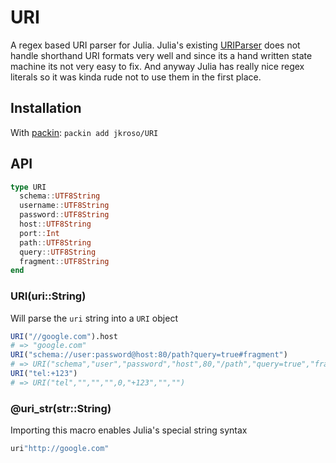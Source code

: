 
# URI

A regex based URI parser for Julia. Julia's existing [URIParser](github.com/JuliaWeb/URIParser.jl) does not handle shorthand URI formats very well and since its a hand written state machine its not very easy to fix. And anyway Julia has really nice regex literals so it was kinda rude not to use them in the first place.

## Installation

With [packin](//github.com/jkroso/packin): `packin add jkroso/URI`

## API

```julia
type URI
  schema::UTF8String
  username::UTF8String
  password::UTF8String
  host::UTF8String
  port::Int
  path::UTF8String
  query::UTF8String
  fragment::UTF8String
end
```

### URI(uri::String)

Will parse the `uri` string into a `URI` object

```julia
URI("//google.com").host
# => "google.com"
URI("schema://user:password@host:80/path?query=true#fragment")
# => URI("schema","user","password","host",80,"/path","query=true","fragment")
URI("tel:+123")
# => URI("tel","","","",0,"+123","","")
```

### @uri_str(str::String)

Importing this macro enables Julia's special string syntax

```julia
uri"http://google.com"
```
